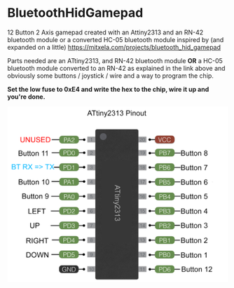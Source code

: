 # BluetoothHidGamepad
12 Button 2 Axis gamepad created with an Attiny2313 and an RN-42 bluetooth module or a converted HC-05 bluetooth module inspired by (and expanded on a little) https://mitxela.com/projects/bluetooth_hid_gamepad

Parts needed are an ATtiny2313, and RN-42 bluetooth module **OR** a HC-05 bluetooth module converted to an RN-42 as explained in the link above and obviously some buttons / joystick / wire and a way to program the chip.

**Set the low fuse to 0xE4 and write the hex to the chip, wire it up and you're done.**

![alt tag](https://github.com/Shadowtrance/BluetoothHidGamepad/blob/master/pinout.png)
